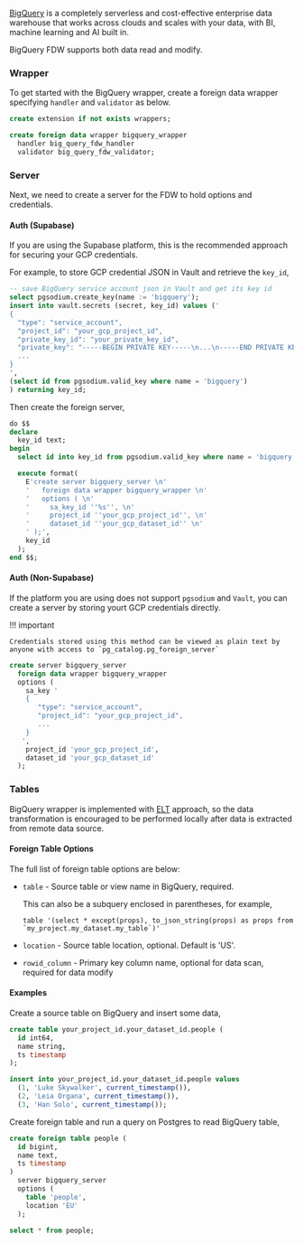 [BigQuery](https://cloud.google.com/bigquery) is a completely serverless and cost-effective enterprise data warehouse that works across clouds and scales with your data, with BI, machine learning and AI built in.

BigQuery FDW supports both data read and modify.

### Wrapper 
To get started with the BigQuery wrapper, create a foreign data wrapper specifying `handler` and `validator` as below.

```sql
create extension if not exists wrappers;

create foreign data wrapper bigquery_wrapper
  handler big_query_fdw_handler
  validator big_query_fdw_validator;
```

### Server 

Next, we need to create a server for the FDW to hold options and credentials.

#### Auth (Supabase)

If you are using the Supabase platform, this is the recommended approach for securing your GCP credentials.

For example, to store GCP credential JSON in Vault and retrieve the `key_id`,

```sql
-- save BigQuery service account json in Vault and get its key id
select pgsodium.create_key(name := 'bigquery');
insert into vault.secrets (secret, key_id) values ('
{
  "type": "service_account",
  "project_id": "your_gcp_project_id",
  "private_key_id": "your_private_key_id",
  "private_key": "-----BEGIN PRIVATE KEY-----\n...\n-----END PRIVATE KEY-----\n",
  ...
}
',
(select id from pgsodium.valid_key where name = 'bigquery')
) returning key_id;
```

Then create the foreign server,

```sql
do $$
declare
  key_id text;
begin
  select id into key_id from pgsodium.valid_key where name = 'bigquery' limit 1;

  execute format(
    E'create server bigquery_server \n'
    '   foreign data wrapper bigquery_wrapper \n'
    '   options ( \n'
    '     sa_key_id ''%s'', \n'
    '     project_id ''your_gcp_project_id'', \n'
    '     dataset_id ''your_gcp_dataset_id'' \n'
    ' );',
    key_id
  );
end $$;
```

#### Auth (Non-Supabase)

If the platform you are using does not support `pgsodium` and `Vault`, you can create a server by storing yourt GCP credentials directly.


!!! important

    Credentials stored using this method can be viewed as plain text by anyone with access to `pg_catalog.pg_foreign_server`


```sql
create server bigquery_server
  foreign data wrapper bigquery_wrapper
  options (
    sa_key '
    {
       "type": "service_account",
       "project_id": "your_gcp_project_id",
       ...
    }
   ',
    project_id 'your_gcp_project_id',
    dataset_id 'your_gcp_dataset_id'
  );
```


### Tables

BigQuery wrapper is implemented with [ELT](https://hevodata.com/learn/etl-vs-elt/) approach, so the data transformation is encouraged to be performed locally after data is extracted from remote data source.


#### Foreign Table Options

The full list of foreign table options are below:

- `table` - Source table or view name in BigQuery, required.

   This can also be a subquery enclosed in parentheses, for example,

   ```
   table '(select * except(props), to_json_string(props) as props from `my_project.my_dataset.my_table`)'
   ```

- `location` - Source table location, optional. Default is 'US'.
- `rowid_column` - Primary key column name, optional for data scan, required for data modify

#### Examples

Create a source table on BigQuery and insert some data,

```sql
create table your_project_id.your_dataset_id.people (
  id int64,
  name string,
  ts timestamp
);

insert into your_project_id.your_dataset_id.people values
  (1, 'Luke Skywalker', current_timestamp()), 
  (2, 'Leia Organa', current_timestamp()), 
  (3, 'Han Solo', current_timestamp());
```

Create foreign table and run a query on Postgres to read BigQuery table,

```sql
create foreign table people (
  id bigint,
  name text,
  ts timestamp
)
  server bigquery_server
  options (
    table 'people',
    location 'EU'
  );

select * from people;
```
